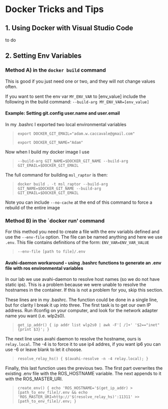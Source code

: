 # Docker Tricks and Tips

## 1. Using Docker with Visual Studio Code
to do

## 2. Setting Env Variables
### Method A) in the `docker build` command
This is good if you just need one or two, and they will not change values often.

If you want to sent the env var `MY_ENV_VAR` to [env_value] include the following in the build command:
`--build-arg MY_ENV_VAR=[env_value]`

#### Example: Setting git.config user.name and user.email
In my .bashrc I exported two local environmental variables
>`export DOCKER_GIT_EMAIL="adam.w.caccavale@gmail.com"`
>
>`export DOCKER_GIT_NAME="Adam"`

Now when I build my docker image I use
>`--build-arg GIT_NAME=$DOCKER_GIT_NAME --build-arg GIT_EMAIL=$DOCKER_GIT_EMAIL`

The full command for building `msl_raptor` is then:
>`docker build . -t msl_raptor --build-arg GIT_NAME=$DOCKER_GIT_NAME --build-arg GIT_EMAIL=$DOCKER_GIT_EMAIL`

Note you can include `--no-cache` at the end of this command to force a rebuild of the entire image

### Method B) in the `docker run' command
For this method you need to create a file with the env variabls defined and use the `--env-file` option. The file can be named anything and here we use `.env`. This file contains definitions of the form: `ENV_VAR=ENV_VAR_VALUE`
>`--env-file [path to file]/.env`



#### Avahi-daemon workaround - using .bashrc functions to generate an .env file with ros environmental variables
In our lab we use avahi-daemon to resolve host names (so we do not have static ips). This is a problem because we were unable to resolve the hostnames in the container. If this is not a problem for you, skip this section.

These lines are in my .bashrc. The function could be done in a single line, but for clarity I break it up into three. The first task is to get our own IP address. Run ifconfig on your computer, and look for the network adapter name you want (i.e. wlp2s0).
>`get_ip_addr() { ip addr list wlp2s0 | awk -F'[ /]+' '$2=="inet"{print $3}'; }`

The next line uses avahi daemon to resolve the hostname, ours is `relay.local`. The -4 is to force it to use ip4 addres, if you want ip6 you can use -6 or leave blank to let it choose.
>`resolve_relay_hs() { $(avahi-resolve -n -4 relay.local); }`

Finally, this last function uses the previous two. The first part overwrites the existing .env file with the ROS_HOSTNAME variable. The next appends to it with the ROS_MASTER_URI.
>`create_env() { echo 'ROS_HOSTNAME='$(get_ip_addr) > [path_to_env_file]/.env && echo 'ROS_MASTER_URI=http://'$(resolve_relay_hs)':11311' >> [path_to_env_file]/.env; }`

